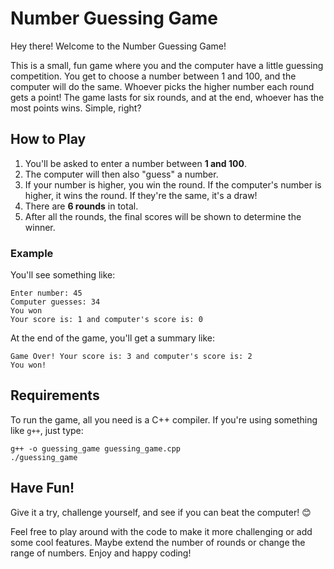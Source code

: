 # Number Guessing Game

Hey there! Welcome to the Number Guessing Game!

This is a small, fun game where you and the computer have a little guessing competition. You get to choose a number between 1 and 100, and the computer will do the same. Whoever picks the higher number each round gets a point! The game lasts for six rounds, and at the end, whoever has the most points wins. Simple, right?

## How to Play

1. You'll be asked to enter a number between **1 and 100**.
2. The computer will then also "guess" a number.
3. If your number is higher, you win the round. If the computer's number is higher, it wins the round. If they're the same, it's a draw!
4. There are **6 rounds** in total.
5. After all the rounds, the final scores will be shown to determine the winner.

### Example
You'll see something like:
```
Enter number: 45
Computer guesses: 34
You won
Your score is: 1 and computer's score is: 0
```

At the end of the game, you'll get a summary like:
```
Game Over! Your score is: 3 and computer's score is: 2
You won!
```

## Requirements

To run the game, all you need is a C++ compiler. If you're using something like `g++`, just type:
```
g++ -o guessing_game guessing_game.cpp
./guessing_game
```

## Have Fun!

Give it a try, challenge yourself, and see if you can beat the computer! 😊

Feel free to play around with the code to make it more challenging or add some cool features. Maybe extend the number of rounds or change the range of numbers. Enjoy and happy coding!